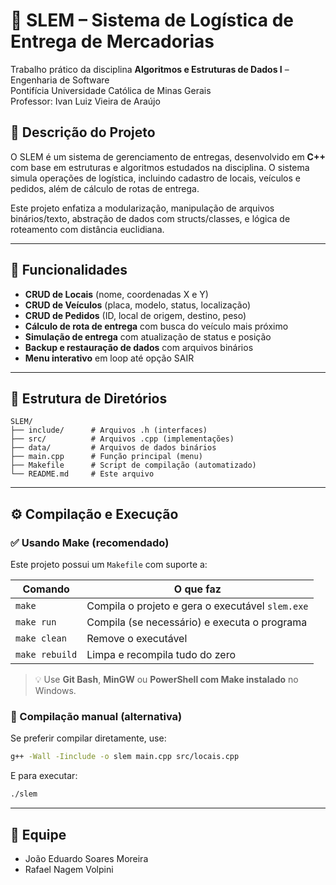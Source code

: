 # 🚚 SLEM – Sistema de Logística de Entrega de Mercadorias

Trabalho prático da disciplina **Algoritmos e Estruturas de Dados I** – Engenharia de Software  
Pontifícia Universidade Católica de Minas Gerais  
Professor: Ivan Luiz Vieira de Araújo

## 📌 Descrição do Projeto

O SLEM é um sistema de gerenciamento de entregas, desenvolvido em **C++** com base em estruturas e algoritmos estudados na disciplina. O sistema simula operações de logística, incluindo cadastro de locais, veículos e pedidos, além de cálculo de rotas de entrega.

Este projeto enfatiza a modularização, manipulação de arquivos binários/texto, abstração de dados com structs/classes, e lógica de roteamento com distância euclidiana.

---

## 🎯 Funcionalidades

- **CRUD de Locais** (nome, coordenadas X e Y)
- **CRUD de Veículos** (placa, modelo, status, localização)
- **CRUD de Pedidos** (ID, local de origem, destino, peso)
- **Cálculo de rota de entrega** com busca do veículo mais próximo
- **Simulação de entrega** com atualização de status e posição
- **Backup e restauração de dados** com arquivos binários
- **Menu interativo** em loop até opção SAIR

---

## 📁 Estrutura de Diretórios

```
SLEM/
├── include/      # Arquivos .h (interfaces)
├── src/          # Arquivos .cpp (implementações)
├── data/         # Arquivos de dados binários
├── main.cpp      # Função principal (menu)
├── Makefile      # Script de compilação (automatizado)
└── README.md     # Este arquivo
```

---

## ⚙️ Compilação e Execução

### ✅ Usando Make (recomendado)

Este projeto possui um `Makefile` com suporte a:

| Comando         | O que faz                                            |
|-----------------|------------------------------------------------------|
| `make`          | Compila o projeto e gera o executável `slem.exe`     |
| `make run`      | Compila (se necessário) e executa o programa         |
| `make clean`    | Remove o executável                                  |
| `make rebuild`  | Limpa e recompila tudo do zero                       |

> 💡 Use **Git Bash**, **MinGW** ou **PowerShell com Make instalado** no Windows.

### 🔧 Compilação manual (alternativa)

Se preferir compilar diretamente, use:

```bash
g++ -Wall -Iinclude -o slem main.cpp src/locais.cpp
```

E para executar:

```bash
./slem
```

---

## 👥 Equipe

- João Eduardo Soares Moreira  
- Rafael Nagem Volpini